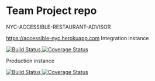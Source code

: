 # Team Project repo
NYC-ACCESSIBLE-RESTAURANT-ADVISOR

https://accessible-nyc.herokuapp.com
Integration instance

<a href="https://travis-ci.com/github/gcivil-nyu-org/nyc-accessible-restaurant-advisor">
    <img 
         alt="Build Status" 
         src="https://travis-ci.com/gcivil-nyu-org/nyc-accessible-restaurant-advisor.svg?branch=develop">
</a>
<a href='https://coveralls.io/github/gcivil-nyu-org/nyc-accessible-restaurant-advisor?branch=develop'>
    <img
        src="https://coveralls.io/repos/github/gcivil-nyu-org/nyc-accessible-restaurant-advisor/badge.svg?branch=develop&service=github"
        alt='Coverage Status' />
</a>

Production instance

<a href="https://travis-ci.com/github/gcivil-nyu-org/nyc-accessible-restaurant-advisor">
    <img 
         alt="Build Status" 
         src="https://travis-ci.com/gcivil-nyu-org/nyc-accessible-restaurant-advisor.svg?branch=main">
</a>
<a href='https://coveralls.io/github/gcivil-nyu-org/nyc-accessible-restaurant-advisor?branch=main'>
    <img
        src="https://coveralls.io/repos/github/gcivil-nyu-org/nyc-accessible-restaurant-advisor/badge.svg?branch=main&service=github"
        alt='Coverage Status' />
</a>

